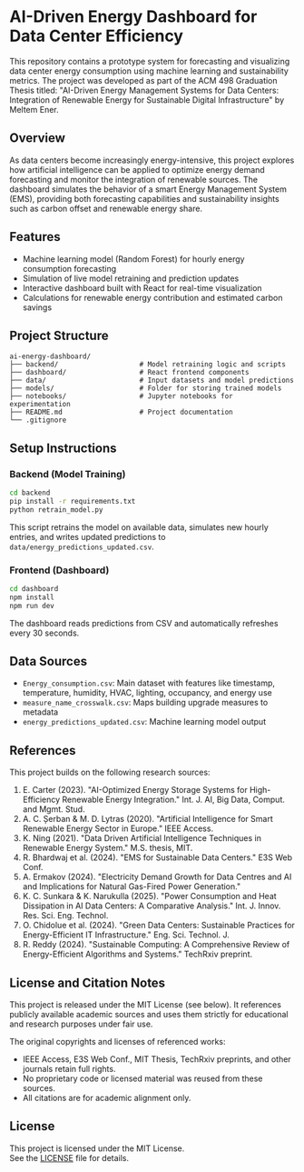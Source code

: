 # AI-Driven Energy Dashboard for Data Center Efficiency

This repository contains a prototype system for forecasting and visualizing data center energy consumption using machine learning and sustainability metrics. The project was developed as part of the ACM 498 Graduation Thesis titled:
"AI-Driven Energy Management Systems for Data Centers: Integration of Renewable Energy for Sustainable Digital Infrastructure"
by Meltem Ener.

## Overview

As data centers become increasingly energy-intensive, this project explores how artificial intelligence can be applied to optimize energy demand forecasting and monitor the integration of renewable sources. The dashboard simulates the behavior of a smart Energy Management System (EMS), providing both forecasting capabilities and sustainability insights such as carbon offset and renewable energy share.

## Features

- Machine learning model (Random Forest) for hourly energy consumption forecasting
- Simulation of live model retraining and prediction updates
- Interactive dashboard built with React for real-time visualization
- Calculations for renewable energy contribution and estimated carbon savings

## Project Structure

```
ai-energy-dashboard/
├── backend/                    # Model retraining logic and scripts
├── dashboard/                  # React frontend components
├── data/                       # Input datasets and model predictions
├── models/                     # Folder for storing trained models
├── notebooks/                  # Jupyter notebooks for experimentation
├── README.md                   # Project documentation
└── .gitignore
```

## Setup Instructions

### Backend (Model Training)

```bash
cd backend
pip install -r requirements.txt
python retrain_model.py
```

This script retrains the model on available data, simulates new hourly entries, and writes updated predictions to `data/energy_predictions_updated.csv`.

### Frontend (Dashboard)

```bash
cd dashboard
npm install
npm run dev
```

The dashboard reads predictions from CSV and automatically refreshes every 30 seconds.

## Data Sources

- `Energy_consumption.csv`: Main dataset with features like timestamp, temperature, humidity, HVAC, lighting, occupancy, and energy use
- `measure_name_crosswalk.csv`: Maps building upgrade measures to metadata
- `energy_predictions_updated.csv`: Machine learning model output

## References

This project builds on the following research sources:

1. E. Carter (2023). "AI-Optimized Energy Storage Systems for High-Efficiency Renewable Energy Integration." Int. J. AI, Big Data, Comput. and Mgmt. Stud.
2. A. C. Șerban & M. D. Lytras (2020). "Artificial Intelligence for Smart Renewable Energy Sector in Europe." IEEE Access.
3. K. Ning (2021). "Data Driven Artificial Intelligence Techniques in Renewable Energy System." M.S. thesis, MIT.
4. R. Bhardwaj et al. (2024). "EMS for Sustainable Data Centers." E3S Web Conf.
5. A. Ermakov (2024). "Electricity Demand Growth for Data Centres and AI and Implications for Natural Gas-Fired Power Generation."
6. K. C. Sunkara & K. Narukulla (2025). "Power Consumption and Heat Dissipation in AI Data Centers: A Comparative Analysis." Int. J. Innov. Res. Sci. Eng. Technol.
7. O. Chidolue et al. (2024). "Green Data Centers: Sustainable Practices for Energy-Efficient IT Infrastructure." Eng. Sci. Technol. J.
8. R. Reddy (2024). "Sustainable Computing: A Comprehensive Review of Energy-Efficient Algorithms and Systems." TechRxiv preprint.

## License and Citation Notes

This project is released under the MIT License (see below). It references publicly available academic sources and uses them strictly for educational and research purposes under fair use.

The original copyrights and licenses of referenced works:
- IEEE Access, E3S Web Conf., MIT Thesis, TechRxiv preprints, and other journals retain full rights.
- No proprietary code or licensed material was reused from these sources.
- All citations are for academic alignment only.

## License

This project is licensed under the MIT License.  
See the [LICENSE](LICENSE) file for details.
